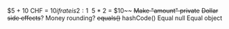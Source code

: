 $5 + 10 CHF = $10 if rate is 2:1
~~$5 * 2 = $10~~
~~Make "amount" private~~
~~Dollar side effects~~?
Money rounding?
~~equals()~~
hashCode()
Equal null
Equal object
